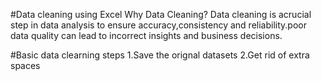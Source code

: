 #Data cleaning using Excel
Why Data Cleaning?
Data cleaning is acrucial step in data analysis to  ensure accuracy,consistency and reliability.poor data quality can lead to incorrect insights and business decisions.

#Basic data clearning steps
1.Save the orignal datasets
2.Get rid of extra spaces
